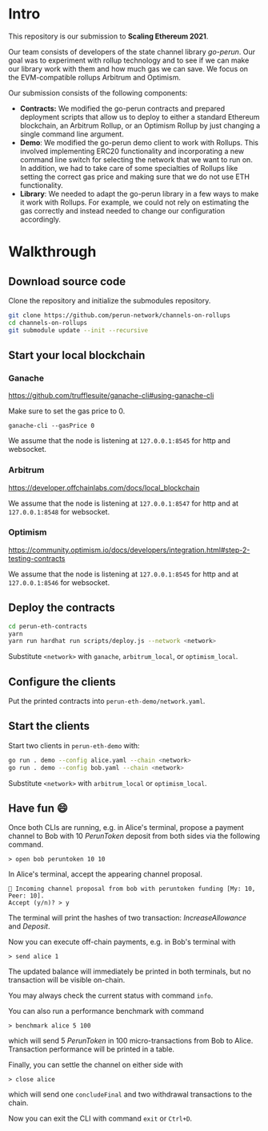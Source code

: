 # Intro

This repository is our submission to **Scaling Ethereum 2021**.

Our team consists of developers of the state channel library *go-perun*. Our goal was to experiment with rollup technology and to see if we can make our library work with them and how much gas we can save. We focus on the EVM-compatible rollups Arbitrum and Optimism.

Our submission consists of the following components:

* **Contracts:** We modified the go-perun contracts and prepared deployment scripts that allow us to deploy to either a standard Ethereum blockchain, an Arbitrum Rollup, or an Optimism Rollup by just changing a single command line argument. 
* **Demo**: We modified the go-perun demo client to work with Rollups. This involved implementing ERC20 functionality and incorporating a new command line switch for selecting the network that we want to run on. In addition, we had to take care of some specialties of Rollups like setting the correct gas price and making sure that we do not use ETH functionality.
* **Library**: We needed to adapt the go-perun library in a few ways to make it work with Rollups. For example, we could not rely on estimating the gas correctly and instead needed to change our configuration accordingly.

# Walkthrough

## Download source code

Clone the repository and initialize the submodules repository.

```sh
git clone https://github.com/perun-network/channels-on-rollups
cd channels-on-rollups
git submodule update --init --recursive
```

## Start your local blockchain

### Ganache

https://github.com/trufflesuite/ganache-cli#using-ganache-cli

Make sure to set the gas price to 0.
```
ganache-cli --gasPrice 0
```

We assume that the node is listening at `127.0.0.1:8545` for http and websocket.

### Arbitrum

https://developer.offchainlabs.com/docs/local_blockchain

We assume that the node is listening at `127.0.0.1:8547` for http and at `127.0.0.1:8548` for websocket.

### Optimism
https://community.optimism.io/docs/developers/integration.html#step-2-testing-contracts

We assume that the node is listening at `127.0.0.1:8545` for http and at `127.0.0.1:8546` for websocket.

## Deploy the contracts
```sh
cd perun-eth-contracts
yarn
yarn run hardhat run scripts/deploy.js --network <network>
```
Substitute `<network>` with `ganache`, `arbitrum_local`, or `optimism_local`.

## Configure the clients
Put the printed contracts into `perun-eth-demo/network.yaml`.

## Start the clients

Start two clients in `perun-eth-demo` with:
```sh
go run . demo --config alice.yaml --chain <network>
go run . demo --config bob.yaml --chain <network>
```
Substitute `<network>` with `arbitrum_local` or `optimism_local`.

## Have fun 😄  
   
Once both CLIs are running, e.g. in Alice's terminal, propose a payment channel
to Bob with 10 *PerunToken* deposit from both sides via the following command.
```
> open bob peruntoken 10 10
```
In Alice's terminal, accept the appearing channel proposal.
```
🔁 Incoming channel proposal from bob with peruntoken funding [My: 10, Peer: 10].
Accept (y/n)? > y
```
The terminal will print the hashes of two transaction: *IncreaseAllowance* and *Deposit*.

Now you can execute off-chain payments, e.g. in Bob's terminal with
```
> send alice 1
```
The updated balance will immediately be printed in both terminals, but no
transaction will be visible on-chain.

You may always check the current status with command `info`.

You can also run a performance benchmark with command
```
> benchmark alice 5 100
```
which will send 5 *PerunToken* in 100 micro-transactions from Bob to Alice. Transaction performance will be printed in a table.

Finally, you can settle the channel on either side with
```
> close alice
```
which will send one `concludeFinal` and two withdrawal transactions to the chain.

Now you can exit the CLI with command `exit` or `Ctrl+D`.
